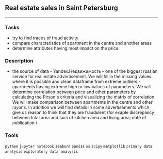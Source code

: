 ## Real estate sales in Saint Petersburg
	
<hr>

### Tasks
- try to find traces of fraud activity
- compare characteristics of apartment in the centre and another areas
- determine attributes having most impact on the price

### Description
- the source of data - Yandex.Недвижимость - one of the biggest russian service for real estate advertisement. We will fill in the missing values where it is possible and clean dataframe from extreme outliers - apartments having extreme high or low values of parameters. We will determine correlation between price and other parameters by calculating the Pirson's criteria and visualizing the matrix of correlation. We will make comparison between apartments in the centre and other rayons. In addition we will find details in some advertisements which give us reason to think that they are fraudulent (for exaple discrepancy between total area and sum of kitchen area and living area; date of publication )

### Tools
`python` `jupyter notebook` `seaborn` `pandas` `os` `scipy` `matplotlib` `primary data analysis` `exploratory data analysis`



